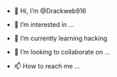 - 👋 Hi, I’m @Drackweb916
- 👀 I’m interested in ...
- 🌱 I’m currently learning  hacking 

- 💞️ I’m looking to collaborate on ...
- 📫 How to reach me ...

<!---
Drackweb916/Drackweb916 is a ✨ special ✨ repository because its `README.md` (this file) appears on your GitHub profile.
You can click the Preview link to take a look at your changes.
--->
